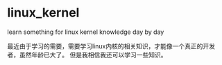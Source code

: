 # linux_kernel
learn something for linux kernel knowledge day by day

最近由于学习的需要，需要学习linux内核的相关知识，才能像一个真正的开发者，虽然年龄已大了。
但是我相信我还可以学习一些知识。
